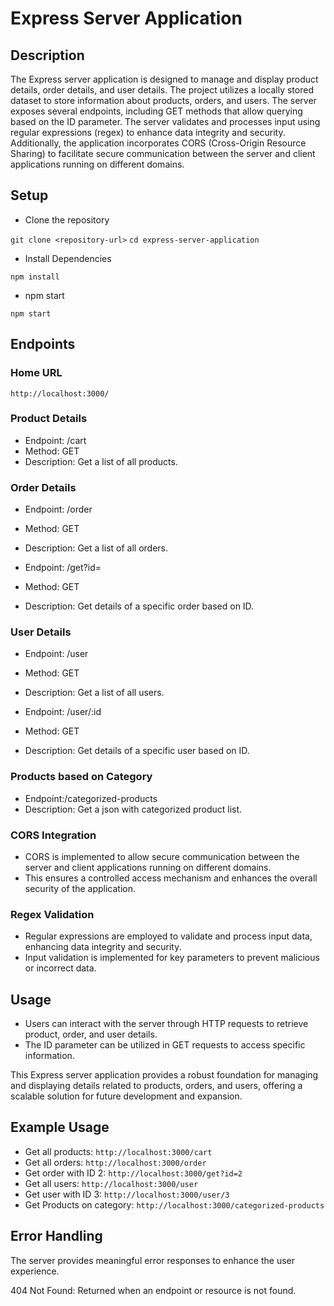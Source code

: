 # Express Server Application

## Description
The Express server application is designed to manage and display product details, order details, and user details. The project utilizes a locally stored dataset to store information about products, orders, and users. The server exposes several endpoints, including GET methods that allow querying based on the ID parameter. The server validates and processes input using regular expressions (regex) to enhance data integrity and security. Additionally, the application incorporates CORS (Cross-Origin Resource Sharing) to facilitate secure communication between the server and client applications running on different domains.

## Setup
* Clone the repository

``git clone <repository-url>``
``cd express-server-application``

* Install Dependencies

`npm install`

* npm start

`npm start`

## Endpoints
### Home URL

`http://localhost:3000/`

### Product Details
* Endpoint: /cart
* Method: GET
* Description: Get a list of all products.

### Order Details
* Endpoint: /order
* Method: GET
* Description: Get a list of all orders.

* Endpoint: /get?id=
* Method: GET
* Description: Get details of a specific order based on ID.

### User Details
* Endpoint: /user
* Method: GET
* Description: Get a list of all users.

* Endpoint: /user/:id
* Method: GET
* Description: Get details of a specific user based on ID.

### Products based on Category
* Endpoint:/categorized-products
* Description: Get a json with categorized product list.

### CORS Integration
* CORS is implemented to allow secure communication between the server and client applications running on different domains.
* This ensures a controlled access mechanism and enhances the overall security of the application.

### Regex Validation
* Regular expressions are employed to validate and process input data, enhancing data integrity and security.
* Input validation is implemented for key parameters to prevent malicious or incorrect data.

## Usage
* Users can interact with the server through HTTP requests to retrieve product, order, and user details.
* The ID parameter can be utilized in GET requests to access specific information.

This Express server application provides a robust foundation for managing and displaying details related to products, orders, and users, offering a scalable solution for future development and expansion.

## Example Usage
* Get all products: `http://localhost:3000/cart`
* Get all orders: `http://localhost:3000/order`
* Get order with ID 2: `http://localhost:3000/get?id=2`
* Get all users: `http://localhost:3000/user`
* Get user with ID 3: `http://localhost:3000/user/3`
* Get Products on category: `http://localhost:3000/categorized-products`

## Error Handling
The server provides meaningful error responses to enhance the user experience.

404 Not Found: Returned when an endpoint or resource is not found.


